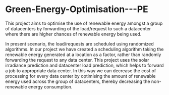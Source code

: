 # Green-Energy-Optimisation---PE

This project aims to optimise the use of renewable energy amongst a group of datacenters
by forwarding of the load/request to such a datacenter where there are higher chances of
renewable energy being used.

In present scenario, the load/requests are scheduled using randomized algorithms. In our
project we have created a scheduling algorithm taking the renewable energy generated at
a location as a factor, rather than randomly forwarding the request to any data center.
This project uses the solar irradiance prediction and datacenter load prediction, which
helps to forward a job to appropriate data center. In this way we can decrease the cost of
processing for every data center by optimising the amount of renewable energy used across
the group of datacenters, thereby decreasing the non-renewable energy consumption.
